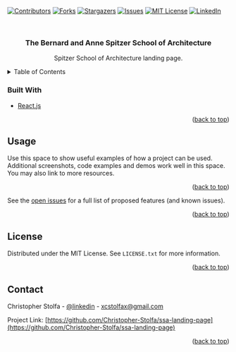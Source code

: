 <div id="top"></div>
<!-- PROJECT SHIELDS -->
<!--
*** I'm using markdown "reference style" links for readability.
*** Reference links are enclosed in brackets [ ] instead of parentheses ( ).
*** See the bottom of this document for the declaration of the reference variables
*** for contributors-url, forks-url, etc. This is an optional, concise syntax you may use.
*** https://www.markdownguide.org/basic-syntax/#reference-style-links
-->

[![Contributors][contributors-shield]][contributors-url]
[![Forks][forks-shield]][forks-url]
[![Stargazers][stars-shield]][stars-url]
[![Issues][issues-shield]][issues-url]
[![MIT License][license-shield]][license-url]
[![LinkedIn][linkedin-shield]][linkedin-url]

<!-- PROJECT LOGO -->
<br />
<div align="center">
<h3 align="center">The Bernard and Anne Spitzer School of Architecture</h3>

  <p align="center">
    Spitzer School of Architecture landing page.
  </p>
</div>

<!-- TABLE OF CONTENTS -->
<details>
  <summary>Table of Contents</summary>
  <ol>
    <li>
      <a href="#about-the-project">About The Project</a>
      <ul>
        <li><a href="#built-with">Built With</a></li>
      </ul>
    </li>
    <li>
      <a href="#getting-started">Getting Started</a>
      <ul>
        <li><a href="#prerequisites">Prerequisites</a></li>
        <li><a href="#installation">Installation</a></li>
      </ul>
    </li>
    <li><a href="#usage">Usage</a></li>

    <li><a href="#contributing">Contributing</a></li>
    <li><a href="#license">License</a></li>
    <li><a href="#contact">Contact</a></li>
    <li><a href="#acknowledgments">Acknowledgments</a></li>

  </ol>
</details>

<!-- ABOUT THE PROJECT -->

<!-- ## About The Project

## TODO Add more context

[![Product Name Screen Shot][product-screenshot]](https://example.com)

Here's a blank template to get started: To avoid retyping too much info. Do a search and replace with your text editor for the following: `github_username`, `repo_name`, `twitter_handle`, `linkedin_username`, `email_client`, `email`, `project_title`, `project_description`

<p align="right">(<a href="#top">back to top</a>)</p> -->

### Built With

- [React.js](https://reactjs.org/)

<p align="right">(<a href="#top">back to top</a>)</p>

<!-- USAGE EXAMPLES -->

## Usage

Use this space to show useful examples of how a project can be used. Additional screenshots, code examples and demos work well in this space. You may also link to more resources.

<p align="right">(<a href="#top">back to top</a>)</p>

See the [open issues](https://github.com/github_username/Christopher-Stolfa/Spitzer-Project) for a full list of proposed features (and known issues).

<p align="right">(<a href="#top">back to top</a>)</p>

<!-- LICENSE -->

## License

Distributed under the MIT License. See `LICENSE.txt` for more information.

<p align="right">(<a href="#top">back to top</a>)</p>

<!-- CONTACT -->

## Contact

Christopher Stolfa - [@linkedin](https://www.linkedin.com/in/christopher-stolfa-49a4a0178) - xcstolfax@gmail.com

Project Link: [https://github.com/Christopher-Stolfa/ssa-landing-page](https://github.com/Christopher-Stolfa/ssa-landing-page)

<p align="right">(<a href="#top">back to top</a>)</p>

<!-- MARKDOWN LINKS & IMAGES -->
<!-- https://www.markdownguide.org/basic-syntax/#reference-style-links -->

[contributors-shield]: https://img.shields.io/github/contributors/github_username/repo_name.svg?style=for-the-badge
[contributors-url]: https://github.com/Christopher-Stolfa/Spitzer-Project/graphs/contributors
[forks-shield]: https://img.shields.io/github/forks/Christopher-Stolfa/Spitzer-Project.svg?style=for-the-badge
[forks-url]: https://github.com/Christopher-Stolfa/Spitzer-Project/network/members
[stars-shield]: https://img.shields.io/github/stars/Christopher-Stolfa/Spitzer-Project.svg?style=for-the-badge
[stars-url]: https://github.com/Christopher-Stolfa/Spitzer-Project/stargazers
[issues-shield]: https://img.shields.io/github/issues/Christopher-Stolfa/Spitzer-Project.svg?style=for-the-badge
[issues-url]: https://github.com/Christopher-Stolfa/Spitzer-Project/issues
[license-shield]: https://img.shields.io/github/license/Christopher-Stolfa/Spitzer-Project.svg?style=for-the-badge
[license-url]: https://github.com/Christopher-Stolfa/Spitzer-Project/LICENSE.txt
[linkedin-shield]: https://img.shields.io/badge/-LinkedIn-black.svg?style=for-the-badge&logo=linkedin&colorB=555
[linkedin-url]: https://www.linkedin.com/in/christopher-stolfa-49a4a0178
[product-screenshot]: images/screenshot.png
